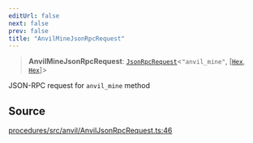 ```yaml
---
editUrl: false
next: false
prev: false
title: "AnvilMineJsonRpcRequest"
---
```


> **AnvilMineJsonRpcRequest**: [`JsonRpcRequest`](/reference/tevm/jsonrpc/type-aliases/jsonrpcrequest/)\<`"anvil_mine"`, [[`Hex`](/reference/tevm/utils/type-aliases/hex/), [`Hex`](/reference/tevm/utils/type-aliases/hex/)]\>

JSON-RPC request for `anvil_mine` method

## Source

[procedures/src/anvil/AnvilJsonRpcRequest.ts:46](https://github.com/evmts/tevm-monorepo/blob/main/packages/procedures/src/anvil/AnvilJsonRpcRequest.ts#L46)
